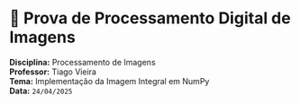 # 🧠 Prova de Processamento Digital de Imagens  
**Disciplina:** Processamento de Imagens  
**Professor:** Tiago Vieira  
**Tema:** Implementação da Imagem Integral em NumPy  
**Data:** `24/04/2025`